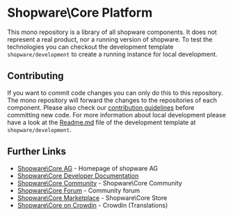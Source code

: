 # Shopware\Core Platform
This mono repository is a library of all shopware components. It does not represent a real product, nor a running version of shopware. To test the technologies you can checkout the development template `shopware/development` to create a running instance for local development.

## Contributing
If you want to commit code changes you can only do this to this repository. The mono repository will forward the changes to the repositories of each component. Please also check our [contribution guidelines](https://developers.shopware.com/community/contribution-guideline/) before committing new code. For more information about local development please have a look at the [Readme.md](https://github.com/shopware/development) file of the development template at `shopware/development`.

## Further Links
* [Shopware\Core AG](http://www.shopware.com) - Homepage of shopware AG
* [Shopware\Core Developer Documentation](https://devdocs.shopware.com/)
* [Shopware\Core Community](http://community.shopware.com/) - Shopware\Core Community
* [Shopware\Core Forum](http://forum.shopware.com) - Community forum
* [Shopware\Core Marketplace](http://store.shopware.com) - Shopware\Core Store
* [Shopware\Core on Crowdin](https://crowdin.com/project/shopware) - Crowdin (Translations)
